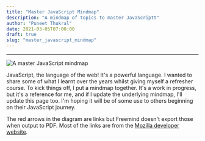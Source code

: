 ```yaml
---
title: "Master JavaScript Mindmap"
description: "A mindmap of topics to master JavaScriptt"
author: "Puneet Thukral"
date: 2021-03-05T07:00:00
draft: true
slug: "master_javascript_mindmap"
---
```


***

![A master JavaScript mindmap](../../images/javascript/master_javascript_mindmap.png "Master JavaScript mindmap")

JavaScript, the language of the web!   It's a powerful language. I wanted to share some of what I learnt over the years whilst giving myself a refresher course.  To kick things off, I put a mindmap together. It's a work in progress, but it's a reference for me, and if I update the underlying mindmap, I'll update this page too. I'm hoping it will be of some use to others beginning on their JavaScript journey.

The red arrows in the diagram are links but Freemind doesn't export those when output to PDF.  Most of the links are from the [Mozilla developer website](https://developer.mozilla.org/en-US/).